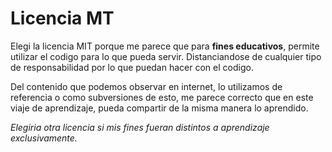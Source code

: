 # Licencia MT
Elegi la licencia MIT porque me parece que para **fines educativos**, permite utilizar el codigo para lo que pueda servir.
Distanciandose de cualquier tipo de responsabilidad por lo que puedan hacer con el codigo.

Del contenido que podemos observar en internet, lo utilizamos de referencia o como subversiones de esto, me parece correcto que en 
este viaje de aprendizaje, pueda compartir de la misma manera lo aprendido.

*Elegiria otra licencia si mis fines fueran distintos a aprendizaje exclusivamente.*

